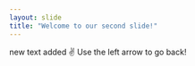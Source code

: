 ```yaml
---
layout: slide
title: "Welcome to our second slide!"
---
```

new text added :v:
Use the left arrow to go back!
